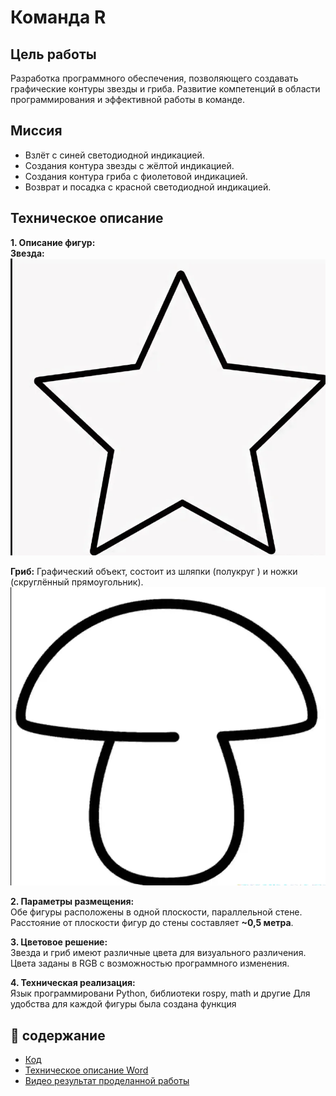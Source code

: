 # Команда R 

## Цель  работы

 Разработка программного обеспечения, позволяющего создавать графические контуры звезды и гриба. Развитие компетенций в области программирования и эффективной работы в команде.

## Миссия 
* Взлёт с синей светодиодной индикацией.
* Создания контура звезды с жёлтой индикацией.
* Создания контура гриба с фиолетовой индикацией.
* Возврат и посадка с красной светодиодной индикацией.


## Техническое описание 

**1. Описание фигур:**  
 **Звезда:**
 ![Описание изображения](images/1.png)
 
**Гриб:** Графический объект, состоит из шляпки (полукруг ) и ножки (скруглённый прямоугольник).  
![Описание изображения](images/2.png)

**2. Параметры размещения:**  
Обе фигуры расположены в одной плоскости, параллельной стене.  
Расстояние от плоскости фигур до стены составляет **~0,5 метра**.

**3. Цветовое решение:**  
Звезда и гриб имеют различные цвета для визуального различения.  
Цвета заданы в RGB с возможностью программного изменения.  

**4. Техническая реализация:**  
 Язык программировани Python, библиотеки rospy, math и другие
 Для удобства для каждой фигуры была создана функция

## 📖 содержание
  
* [Код ](program.py)
* [Техническое описание Word](https://github.com/Muha-bz/Team-R-afrthomatics/blob/main/Техническое%20описание.docx)
* [Видео результат проделанной работы](https://disk.yandex.ru/d/P7FZr041OZHhqg)
